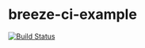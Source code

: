 # breeze-ci-example
[![Build Status](https://breezeci.org/badge/coreygirard/breeze-ci-example-fake)](https://breezeci.org/coreygirard/breeze-ci-example)

